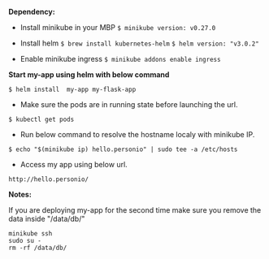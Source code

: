 **Dependency:**

 - Install minikube in your MBP
```$ minikube version: v0.27.0```

 - Install helm
```$ brew install kubernetes-helm```
```$ helm version: "v3.0.2"```
- Enable minikube ingress
```$ minikube addons enable ingress```
 


**Start my-app using helm with below command**

```
$ helm install  my-app my-flask-app
```

- Make sure the pods are in running state before launching the url.
```
$ kubectl get pods
```

- Run below command to resolve the hostname localy with minikube IP.

```
$ echo "$(minikube ip) hello.personio" | sudo tee -a /etc/hosts
```

- Access my app using below url.
```
http://hello.personio/
```



**Notes:**

If you are deploying my-app for the second time make sure you remove the data inside "/data/db/"
```
minikube ssh
sudo su - 
rm -rf /data/db/
```
